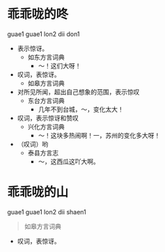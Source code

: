 # 乖乖咙的咚
guae1 guae1 lon2 dii don1
+ 表示惊讶。
  * 如东方言词典
    - ～！这们大呀！
+ 叹词，表惊讶。
  * 如皋方言词典
+ 对所见所闻，超出自己想象的范围，表示惊叹
  * 东台方言词典
    - 几年不到台城，～，变化太大！
+ 叹词，表示惊讶和赞叹
  * 兴化方言词典
    - ～！这块多热闹啊！一，苏州的变化多大呀！
+ （叹词）哟
  * 泰县方言志
    - ～，这西瓜这吖大啊。

# 乖乖咙的山
guae1 guae1 lon2 dii shaen1
> 如皋方言词典
- 叹词，表惊讶。
